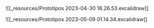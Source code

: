 ![[_resources/Prototipos 2023-04-30 16.26.53.excalidraw]]

![[_resources/Prototipos 2023-05-09 01.14.34.excalidraw]]